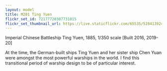 ```yaml
---
layout: model
title: M201 Ting Yuen
flickr_set_id: 72177720307731015
flickr_set_thumbnail_url: https://live.staticflickr.com/65535/52841392420_2f280e51e0_m.jpg
---
```


Imperial Chinese Battleship Ting Yuen, 1885, 1/350 scale  [Built 2016, 2019-20]

At the time, the German-built ships Ting Yuen and her sister ship Chen Yuan were amongst the most powerful warships in the world. I find this transitional period of warship design to be of particular interest.


